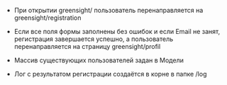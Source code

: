 - При открытии greensight/ пользователь перенаправляется на greensight/registration

- Если все поля формы заполнены без ошибок и если Email не занят, регистрация завершается успешно, а пользователь перенаправляется на страницу greensight/profil

- Массив существующих пользователей задан в Модели

- Лог с результатом регистрации создаётся в корне в папке /log
